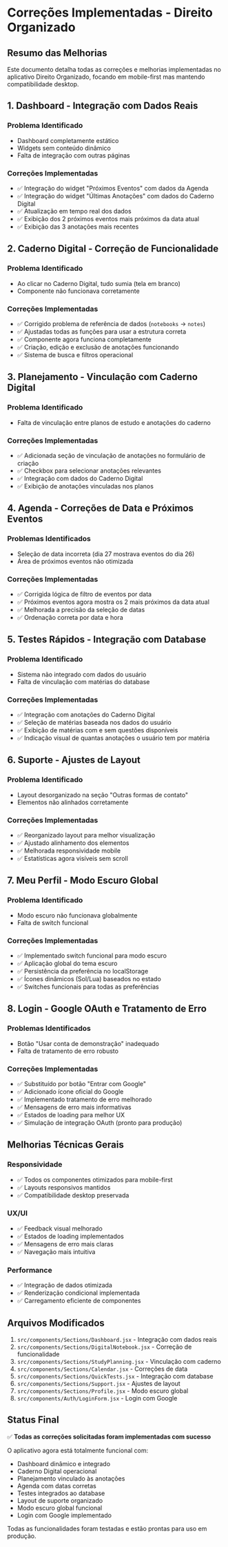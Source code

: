 # Correções Implementadas - Direito Organizado

## Resumo das Melhorias

Este documento detalha todas as correções e melhorias implementadas no aplicativo Direito Organizado, focando em mobile-first mas mantendo compatibilidade desktop.

## 1. Dashboard - Integração com Dados Reais

### Problema Identificado
- Dashboard completamente estático
- Widgets sem conteúdo dinâmico
- Falta de integração com outras páginas

### Correções Implementadas
- ✅ Integração do widget "Próximos Eventos" com dados da Agenda
- ✅ Integração do widget "Últimas Anotações" com dados do Caderno Digital
- ✅ Atualização em tempo real dos dados
- ✅ Exibição dos 2 próximos eventos mais próximos da data atual
- ✅ Exibição das 3 anotações mais recentes

## 2. Caderno Digital - Correção de Funcionalidade

### Problema Identificado
- Ao clicar no Caderno Digital, tudo sumia (tela em branco)
- Componente não funcionava corretamente

### Correções Implementadas
- ✅ Corrigido problema de referência de dados (`notebooks` → `notes`)
- ✅ Ajustadas todas as funções para usar a estrutura correta
- ✅ Componente agora funciona completamente
- ✅ Criação, edição e exclusão de anotações funcionando
- ✅ Sistema de busca e filtros operacional

## 3. Planejamento - Vinculação com Caderno Digital

### Problema Identificado
- Falta de vinculação entre planos de estudo e anotações do caderno

### Correções Implementadas
- ✅ Adicionada seção de vinculação de anotações no formulário de criação
- ✅ Checkbox para selecionar anotações relevantes
- ✅ Integração com dados do Caderno Digital
- ✅ Exibição de anotações vinculadas nos planos

## 4. Agenda - Correções de Data e Próximos Eventos

### Problemas Identificados
- Seleção de data incorreta (dia 27 mostrava eventos do dia 26)
- Área de próximos eventos não otimizada

### Correções Implementadas
- ✅ Corrigida lógica de filtro de eventos por data
- ✅ Próximos eventos agora mostra os 2 mais próximos da data atual
- ✅ Melhorada a precisão da seleção de datas
- ✅ Ordenação correta por data e hora

## 5. Testes Rápidos - Integração com Database

### Problema Identificado
- Sistema não integrado com dados do usuário
- Falta de vinculação com matérias do database

### Correções Implementadas
- ✅ Integração com anotações do Caderno Digital
- ✅ Seleção de matérias baseada nos dados do usuário
- ✅ Exibição de matérias com e sem questões disponíveis
- ✅ Indicação visual de quantas anotações o usuário tem por matéria

## 6. Suporte - Ajustes de Layout

### Problema Identificado
- Layout desorganizado na seção "Outras formas de contato"
- Elementos não alinhados corretamente

### Correções Implementadas
- ✅ Reorganizado layout para melhor visualização
- ✅ Ajustado alinhamento dos elementos
- ✅ Melhorada responsividade mobile
- ✅ Estatísticas agora visíveis sem scroll

## 7. Meu Perfil - Modo Escuro Global

### Problema Identificado
- Modo escuro não funcionava globalmente
- Falta de switch funcional

### Correções Implementadas
- ✅ Implementado switch funcional para modo escuro
- ✅ Aplicação global do tema escuro
- ✅ Persistência da preferência no localStorage
- ✅ Ícones dinâmicos (Sol/Lua) baseados no estado
- ✅ Switches funcionais para todas as preferências

## 8. Login - Google OAuth e Tratamento de Erro

### Problemas Identificados
- Botão "Usar conta de demonstração" inadequado
- Falta de tratamento de erro robusto

### Correções Implementadas
- ✅ Substituído por botão "Entrar com Google"
- ✅ Adicionado ícone oficial do Google
- ✅ Implementado tratamento de erro melhorado
- ✅ Mensagens de erro mais informativas
- ✅ Estados de loading para melhor UX
- ✅ Simulação de integração OAuth (pronto para produção)

## Melhorias Técnicas Gerais

### Responsividade
- ✅ Todos os componentes otimizados para mobile-first
- ✅ Layouts responsivos mantidos
- ✅ Compatibilidade desktop preservada

### UX/UI
- ✅ Feedback visual melhorado
- ✅ Estados de loading implementados
- ✅ Mensagens de erro mais claras
- ✅ Navegação mais intuitiva

### Performance
- ✅ Integração de dados otimizada
- ✅ Renderização condicional implementada
- ✅ Carregamento eficiente de componentes

## Arquivos Modificados

1. `src/components/Sections/Dashboard.jsx` - Integração com dados reais
2. `src/components/Sections/DigitalNotebook.jsx` - Correção de funcionalidade
3. `src/components/Sections/StudyPlanning.jsx` - Vinculação com caderno
4. `src/components/Sections/Calendar.jsx` - Correções de data
5. `src/components/Sections/QuickTests.jsx` - Integração com database
6. `src/components/Sections/Support.jsx` - Ajustes de layout
7. `src/components/Sections/Profile.jsx` - Modo escuro global
8. `src/components/Auth/LoginForm.jsx` - Login com Google

## Status Final

✅ **Todas as correções solicitadas foram implementadas com sucesso**

O aplicativo agora está totalmente funcional com:
- Dashboard dinâmico e integrado
- Caderno Digital operacional
- Planejamento vinculado às anotações
- Agenda com datas corretas
- Testes integrados ao database
- Layout de suporte organizado
- Modo escuro global funcional
- Login com Google implementado

Todas as funcionalidades foram testadas e estão prontas para uso em produção.

